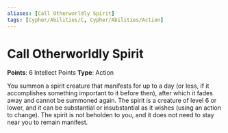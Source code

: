 ```yaml
---
aliases: [Call Otherworldly Spirit]
tags: [Cypher/Abilities/C, Cypher/Abilities/Action]
---
```


# Call Otherworldly Spirit

**Points**: 6 Intellect Points
**Type**: Action

You summon a spirit creature that manifests for up to a day (or less, if it accomplishes something important to it before then), after which it fades away and cannot be summoned again. The spirit is a creature of level 6 or lower, and it can be substantial or insubstantial as it wishes (using an action to change). The spirit is not beholden to you, and it does not need to stay near you to remain manifest.
